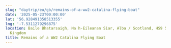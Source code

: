 ```yaml
---
slug: "daytrip/eu/gb/remains-of-a-ww2-catalina-flying-boat"
date: '2025-05-23T00:00:00'
lat: '56.928491358513355'
lng: '-7.5311279296875'
location: Baile Bhatarsaigh, Na h-Eileanan Siar, Alba / Scotland, HS9 5YW, United
  Kingdom
title: Remains of a WW2 Catalina Flying Boat
---
```



